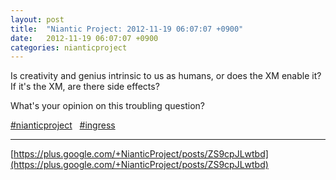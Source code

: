 ```yaml
---
layout: post
title:  "Niantic Project: 2012-11-19 06:07:07 +0900"
date:   2012-11-19 06:07:07 +0900
categories: nianticproject
---
```

Is creativity and genius intrinsic to us as humans, or does the XM enable it? If it's the XM, are there side effects?

What's your opinion on this troubling question?

 [#nianticproject](https://plus.google.com/s/%23nianticproject "")   [#ingress](https://plus.google.com/s/%23ingress "")
- - -
[https://plus.google.com/+NianticProject/posts/ZS9cpJLwtbd](https://plus.google.com/+NianticProject/posts/ZS9cpJLwtbd)
